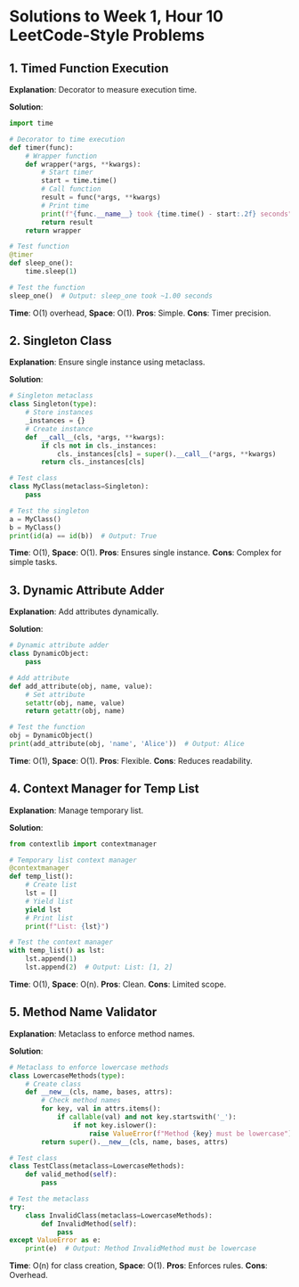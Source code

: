 # Solutions to Week 1, Hour 10 LeetCode-Style Problems

## 1. Timed Function Execution
**Explanation**: Decorator to measure execution time.

**Solution**:
```python
import time

# Decorator to time execution
def timer(func):
    # Wrapper function
    def wrapper(*args, **kwargs):
        # Start timer
        start = time.time()
        # Call function
        result = func(*args, **kwargs)
        # Print time
        print(f"{func.__name__} took {time.time() - start:.2f} seconds")
        return result
    return wrapper

# Test function
@timer
def sleep_one():
    time.sleep(1)

# Test the function
sleep_one()  # Output: sleep_one took ~1.00 seconds
```
**Time**: O(1) overhead, **Space**: O(1). **Pros**: Simple. **Cons**: Timer precision.

## 2. Singleton Class
**Explanation**: Ensure single instance using metaclass.

**Solution**:
```python
# Singleton metaclass
class Singleton(type):
    # Store instances
    _instances = {}
    # Create instance
    def __call__(cls, *args, **kwargs):
        if cls not in cls._instances:
            cls._instances[cls] = super().__call__(*args, **kwargs)
        return cls._instances[cls]

# Test class
class MyClass(metaclass=Singleton):
    pass

# Test the singleton
a = MyClass()
b = MyClass()
print(id(a) == id(b))  # Output: True
```
**Time**: O(1), **Space**: O(1). **Pros**: Ensures single instance. **Cons**: Complex for simple tasks.

## 3. Dynamic Attribute Adder
**Explanation**: Add attributes dynamically.

**Solution**:
```python
# Dynamic attribute adder
class DynamicObject:
    pass

# Add attribute
def add_attribute(obj, name, value):
    # Set attribute
    setattr(obj, name, value)
    return getattr(obj, name)

# Test the function
obj = DynamicObject()
print(add_attribute(obj, 'name', 'Alice'))  # Output: Alice
```
**Time**: O(1), **Space**: O(1). **Pros**: Flexible. **Cons**: Reduces readability.

## 4. Context Manager for Temp List
**Explanation**: Manage temporary list.

**Solution**:
```python
from contextlib import contextmanager

# Temporary list context manager
@contextmanager
def temp_list():
    # Create list
    lst = []
    # Yield list
    yield lst
    # Print list
    print(f"List: {lst}")

# Test the context manager
with temp_list() as lst:
    lst.append(1)
    lst.append(2)  # Output: List: [1, 2]
```
**Time**: O(1), **Space**: O(n). **Pros**: Clean. **Cons**: Limited scope.

## 5. Method Name Validator
**Explanation**: Metaclass to enforce method names.

**Solution**:
```python
# Metaclass to enforce lowercase methods
class LowercaseMethods(type):
    # Create class
    def __new__(cls, name, bases, attrs):
        # Check method names
        for key, val in attrs.items():
            if callable(val) and not key.startswith('_'):
                if not key.islower():
                    raise ValueError(f"Method {key} must be lowercase")
        return super().__new__(cls, name, bases, attrs)

# Test class
class TestClass(metaclass=LowercaseMethods):
    def valid_method(self):
        pass

# Test the metaclass
try:
    class InvalidClass(metaclass=LowercaseMethods):
        def InvalidMethod(self):
            pass
except ValueError as e:
    print(e)  # Output: Method InvalidMethod must be lowercase
```
**Time**: O(n) for class creation, **Space**: O(1). **Pros**: Enforces rules. **Cons**: Overhead.